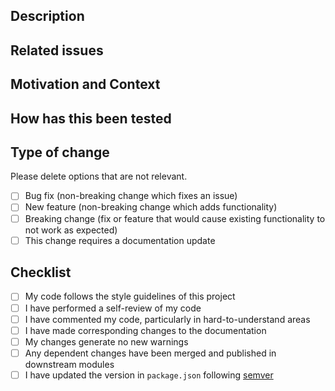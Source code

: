 <!--- Provide a general summary of your changes in the Title above. -->

## Description
<!--- Describe your changes in detail. -->
<!--- If the change is breaking, it must be detailed what breaks and what users need to do to fix it -->

## Related issues
<!--- This project only accepts pull requests related to open issues. -->
<!--- If suggesting a new feature or change, please discuss it in an issue first. -->
<!--- If fixing a bug, there should be an issue describing it with steps to reproduce. -->
<!--- Please link to the issue here. e.g. fixes #123 closes #123 -->

## Motivation and Context
<!--- Why is this change required? What problem does it solve? What additions does it bring? -->

## How has this been tested
<!--- Please describe in detail how you tested your changes. -->
<!--- Include details of the tests you ran. -->

## Type of change

Please delete options that are not relevant.

- [ ] Bug fix (non-breaking change which fixes an issue)
- [ ] New feature (non-breaking change which adds functionality)
- [ ] Breaking change (fix or feature that would cause existing functionality to not work as expected)
- [ ] This change requires a documentation update

## Checklist
<!--- Go over all the following points, and put an `x` in all the boxes that apply. -->

- [ ] My code follows the style guidelines of this project
- [ ] I have performed a self-review of my code
- [ ] I have commented my code, particularly in hard-to-understand areas
- [ ] I have made corresponding changes to the documentation
- [ ] My changes generate no new warnings
- [ ] Any dependent changes have been merged and published in downstream modules
- [ ] I have updated the version in `package.json` following [semver](https://semver.org/)
